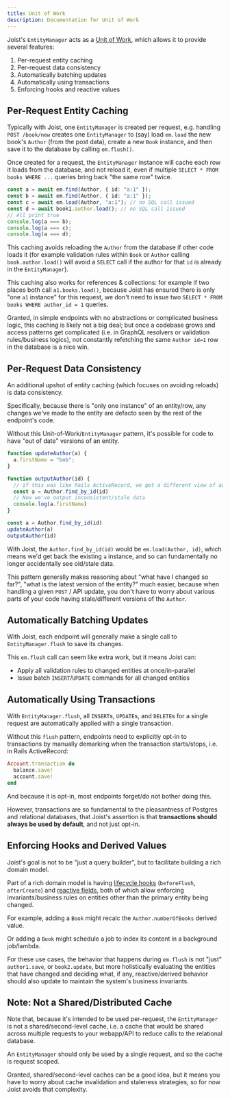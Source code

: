 ```yaml
---
title: Unit of Work
description: Documentation for Unit of Work
---
```


Joist's `EntityManager` acts as a [Unit of Work](https://www.martinfowler.com/eaaCatalog/unitOfWork.html), which allows it to provide several features:

1. Per-request entity caching
2. Per-request data consistency
3. Automatically batching updates
4. Automatically using transactions
5. Enforcing hooks and reactive values


## Per-Request Entity Caching

Typically with Joist, one `EntityManager` is created per request, e.g. handling `POST /book/new` creates one `EntityManager` to (say) load `em.load` the new book's `Author` (from the post data), create a new `Book` instance, and then save it to the database by calling `em.flush()`.

Once created for a request, the `EntityManager` instance will cache each row it loads from the database, and not reload it, even if multiple `SELECT * FROM books WHERE ...` queries bring back "the same row" twice.

```typescript
const a = await em.find(Author, { id: "a:1" });
const b = await em.find(Author, { id: "a:1" });
const c = await em.load(Author, "a:1"); // no SQL call issued
const d = await book1.author.load(); // no SQL call issued
// All print true
console.log(a === b);
console.log(a === c);
console.log(a === d);
```

This caching avoids reloading the `Author` from the database if other code loads it (for example validation rules within `Book` or `Author` calling `book.author.load()` will avoid a `SELECT` call if the author for that `id` is already in the `EntityManager`).

This caching also works for references & collections: for example if two places both call `a1.books.load()`, because Joist has ensured there is only "one `a1` instance" for this request, we don't need to issue two `SELECT * FROM books WHERE author_id = 1` queries.

Granted, in simple endpoints with no abstractions or complicated business logic, this caching is likely not a big deal; but once a codebase grows and access patterns get complicated (i.e. in GraphQL resolvers or validation rules/business logics), not constantly refetching the same `Author id=1` row in the database is a nice win.

## Per-Request Data Consistency

An additional upshot of entity caching (which focuses on avoiding reloads) is data consistency.

Specifically, because there is "only one instance" of an entity/row, any changes we've made to the entity are defacto seen by the rest of the endpoint's code.

Without this Unit-of-Work/`EntityManager` pattern, it's possible for code to have "out of date" versions of an entity.

```typescript
function updateAuthor(a) {
  a.firstName = "bob";
}

function outputAuthor(id) {
  // if this was like Rails ActiveRecord, we get a different view of author
  const a = Author.find_by_id(id)
  // Now we've output inconsistent/stale data
  console.log(a.firstName)
}

const a = Author.find_by_id(id)
updateAuthor(a)
outputAuthor(id)
```

With Joist, the `Author.find_by_id(id)` would be `em.load(Author, id)`, which means we'd get back the existing `a` instance, and so can fundamentally no longer accidentally see old/stale data.

This pattern generally makes reasoning about "what have I changed so far?", "what is the latest version of the entity?" much easier, because when handling a given `POST` / API update, you don't have to worry about various parts of your code having stale/different versions of the `Author`.

## Automatically Batching Updates

With Joist, each endpoint will generally make a single call to `EntityManager.flush` to save its changes.

This `em.flush` call can seem like extra work, but it means Joist can:

* Apply all validation rules to changed entities at once/in-parallel
* Issue batch `INSERT`/`UPDATE` commands for all changed entities

## Automatically Using Transactions

With `EntityManager.flush`, all `INSERT`s, `UPDATE`s, and `DELETE`s for a single request are automatically applied with a single transaction.

Without this `flush` pattern, endpoints need to explicitly opt-in to transactions by manually demarking when the transaction starts/stops, i.e. in Rails ActiveRecord:

```ruby
Account.transaction do
  balance.save!
  account.save!
end
```

And because it is opt-in, most endpoints forget/do not bother doing this.

However, transactions are so fundamental to the pleasantness of Postgres and relational databases, that Joist's assertion is that **transactions should always be used by default**, and not just opt-in.

## Enforcing Hooks and Derived Values

Joist's goal is not to be "just a query builder", but to facilitate building a rich domain model.

Part of a rich domain model is having [lifecycle hooks](../modeling/lifecycle-hooks) (`beforeFlush`, `afterCreate`) and [reactive fields](../modeling/reactive-fields.md), both of which allow enforcing invariants/business rules on entities other than the primary entity being changed.

For example, adding a `Book` might recalc the `Author.numberOfBooks` derived value.

Or adding a `Book` might schedule a job to index its content in a background job/lambda.

For these use cases, the behavior that happens during `em.flush` is not "just" `author1.save`, or `book2.update`, but more holistically evaluating the entities that have changed and deciding what, if any, reactive/derived behavior should also update to maintain the system's business invariants.

## Note: Not a Shared/Distributed Cache

Note that, because it's intended to be used per-request, the `EntityManager` is not a shared/second-level cache, i.e. a cache that would be shared across multiple requests to your webapp/API to reduce calls to the relational database.

An `EntityManager` should only be used by a single request, and so the cache is request scoped.

Granted, shared/second-level caches can be a good idea, but it means you have to worry about cache invalidation and staleness strategies, so for now Joist avoids that complexity.
